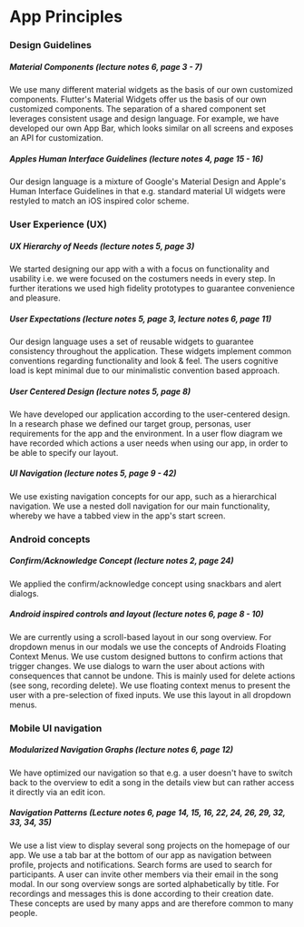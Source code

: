 # App Principles

### Design Guidelines

##### Material Components (lecture notes 6, page 3 - 7)

We use many different material widgets as the basis of our own customized components. Flutter's Material Widgets offer us the basis of our own customized components. The separation of a shared component set leverages consistent usage and design language. For example, we have developed our own App Bar, which looks similar on all screens and exposes an API for customization.

##### Apples Human Interface Guidelines (lecture notes 4, page 15 - 16)

Our design language is a mixture of Google's Material Design and Apple's Human Interface Guidelines in that e.g.  standard material UI widgets were restyled to match an iOS inspired color scheme.

### User Experience (UX)

##### UX Hierarchy of Needs (lecture notes 5, page 3)

We started designing our app with a with a focus on functionality and usability i.e. we were focused on the costumers needs in every step. In further iterations we used high fidelity prototypes to guarantee convenience and pleasure.

##### User Expectations (lecture notes 5, page 3, lecture notes 6, page 11)

Our design language uses a set of reusable widgets to guarantee consistency throughout the application. These widgets implement common conventions regarding functionality and look & feel. The users cognitive load is kept minimal due to our minimalistic convention based approach. 

##### User Centered Design (lecture notes 5, page 8)

We have developed our application according to the user-centered design. In a research phase we defined our target group, personas, user requirements for the app and the environment. In a user flow diagram we have recorded which actions a user needs when using our app, in order to be able to specify our layout. 

##### UI Navigation (lecture notes 5, page 9 - 42)

We use existing navigation concepts for our app, such as a hierarchical navigation. We use a nested doll navigation for our main functionality, whereby we have a tabbed view in the app's start screen.

### Android concepts

##### Confirm/Acknowledge Concept (lecture notes 2, page 24)

We applied the confirm/acknowledge concept using snackbars and alert dialogs.

##### Android inspired controls and layout (lecture notes 6, page 8 - 10)

We are currently using a scroll-based layout in our song overview. For dropdown menus in our modals we use the concepts of Androids Floating Context Menus. We use custom designed buttons to confirm actions that trigger changes. We use dialogs to warn the user about actions with consequences that cannot be undone. This is mainly used for delete actions (see song, recording delete). We use floating context menus to present the user with a pre-selection of fixed inputs. We use this layout in all dropdown menus.

### Mobile UI navigation

##### Modularized Navigation Graphs (lecture notes 6, page 12)

We have optimized our navigation so that e.g. a user doesn't have to switch back to the overview to edit a song in the details view but can rather access it directly via an edit icon.

##### Navigation Patterns (Lecture notes 6, page 14, 15, 16, 22, 24, 26, 29, 32, 33, 34, 35)

We use a list view to display several song projects on the homepage of our app. We use a tab bar at the bottom of our app as navigation between profile, projects and notifications. Search forms are used to search for participants. A user can invite other members via their email in  the song modal. In our song overview songs are sorted alphabetically by title. For recordings and messages this is done according to their creation date. These concepts are used by many apps and are therefore common to many people.
